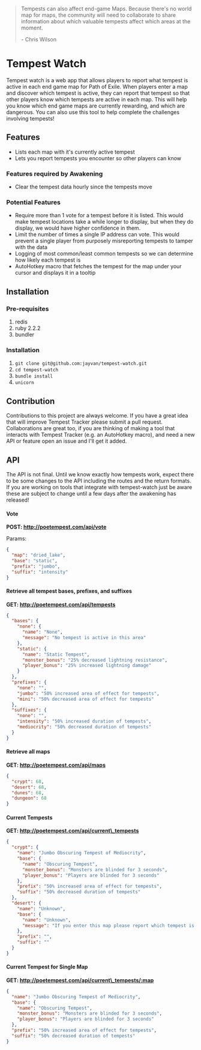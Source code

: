 
> Tempests can also affect end-game Maps. Because there's no world map for maps, the community will need to collaborate to share information about which valuable tempests affect which areas at the moment.
>
> \- Chris Wilson

# Tempest Watch

Tempest watch is a web app that allows players to report what tempest is active in each end game map for Path of Exile.
When players enter a map and discover which tempest is active, they can report that tempest so that other players know which tempests are active in each map.
This will help you know which end game maps are currently rewarding, and which are dangerous.
You can also use this tool to help complete the challenges involving tempests!

## Features
- Lists each map with it's currently active tempest
- Lets you report tempests you encounter so other players can know

### Features required by Awakening
- Clear the tempest data hourly since the tempests move

### Potential Features
- Require more than 1 vote for a tempest before it is listed. This would make tempest locations take a while longer to display, but when they do display, we would have higher confidence in them.
- Limit the number of times a single IP address can vote. This would prevent a single player from purposely misreporting tempests to tamper with the data
- Logging of most common/least common tempests so we can determine how likely each tempest is
- AutoHotkey macro that fetches the tempest for the map under your cursor and displays it in a tooltip

## Installation
### Pre-requisites
1. redis
2. ruby 2.2.2
3. bundler

### Installation
1. `git clone git@github.com:jayvan/tempest-watch.git`
2. `cd tempest-watch`
2. `bundle install`
3. `unicorn`

## Contribution
Contributions to this project are always welcome. If you have a great idea that will improve Tempest Tracker please submit a pull request.
Collaborations are great too, if you are thinking of making a tool that interacts with Tempest Tracker (e.g. an AutoHotkey macro), and need a new API or feature open an issue and I'll get it added.

## API
The API is not final. Until we know exactly how tempests work, expect there to be some changes to the API including the routes and the return formats. If you are working on tools that integrate with tempest-watch just be aware these are subject to change until a few days after the awakening has released!

#### Vote
__POST: http://poetempest.com/api/vote__

Params:
```json
{
  "map": "dried_lake",
  "base": "static",
  "prefix": "jumbo",
  "suffix": "intensity"
}
```

#### Retrieve all tempest bases, prefixes, and suffixes
__GET: http://poetempest.com/api/tempests__
```json
{
  "bases": {
    "none": {
      "name": "None",
      "message": "No tempest is active in this area"
    },
    "static": {
      "name": "Static Tempest",
      "monster_bonus": "25% decreased lightning resistance",
      "player_bonus": "25% increased lightning damage"
    }
  },
  "prefixes": {
    "none": "",
    "jumbo": "50% increased area of effect for tempests",
    "mini": "50% decreased area of effect for tempests"
  },
  "suffixes": {
    "none": "",
    "intensity": "50% increased duration of tempests",
    "mediocrity": "50% decreased duration of tempests"
  }
}
```

#### Retrieve all maps
__GET: http://poetempest.com/api/maps__
```json
{
  "crypt": 68,
  "desert": 68,
  "dunes": 68,
  "dungeon": 68
}
```

#### Current Tempests
__GET: http://poetempest.com/api/current\_tempests__
```json
{
  "crypt": {
    "name": "Jumbo Obscuring Tempest of Mediocrity",
    "base": {
      "name": "Obscuring Tempest",
      "monster_bonus": "Monsters are blinded for 3 seconds",
      "player_bonus": "Players are blinded for 3 seconds"
    },
    "prefix": "50% increased area of effect for tempests",
    "suffix": "50% decreased duration of tempests"
  },
  "desert": {
    "name": "Unknown",
    "base": {
      "name": "Unknown",
      "message": "If you enter this map please report which tempest is active"
    },
    "prefix": "",
    "suffix": ""
  }
}
```

#### Current Tempest for Single Map
__GET: http://poetempest.com/api/current\_tempests/:map__
```json
{
  "name": "Jumbo Obscuring Tempest of Mediocrity",
  "base": {
    "name": "Obscuring Tempest",
    "monster_bonus": "Monsters are blinded for 3 seconds",
    "player_bonus": "Players are blinded for 3 seconds"
  },
  "prefix": "50% increased area of effect for tempests",
  "suffix": "50% decreased duration of tempests"
}
```
